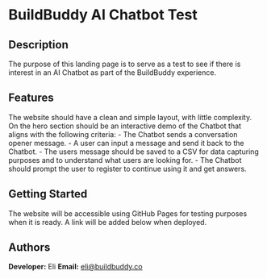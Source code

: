 # BuildBuddy AI Chatbot Test

## Description

The purpose of this landing page is to serve as a test to see if there is interest in an AI Chatbot as part of the BuildBuddy experience.

## Features

The website should have a clean and simple layout, with little complexity. On the hero section should be an interactive demo of the Chatbot that aligns with the following criteria:
    - The Chatbot sends a conversation opener message.
    - A user can input a message and send it back to the Chatbot.
    - The users message should be saved to a CSV for data capturing purposes and to understand what users are looking for.
    - The Chatbot should prompt the user to register to continue using it and get answers.

## Getting Started

The website will be accessible using GitHub Pages for testing purposes when it is ready. A link will be added below when deployed.

## Authors

**Developer:** Eli
**Email:** eli@buildbuddy.co